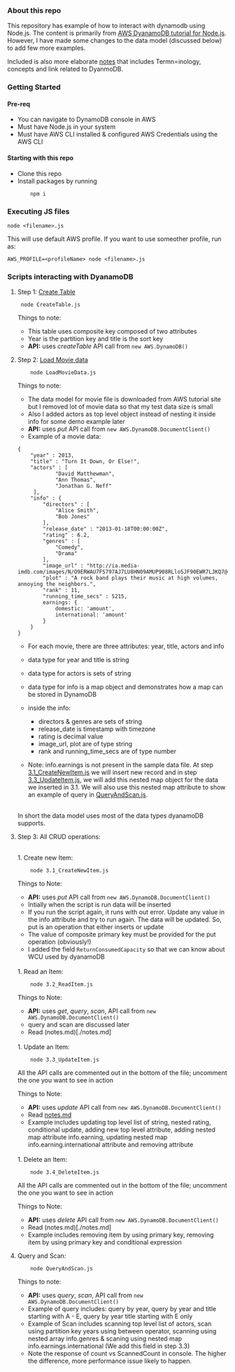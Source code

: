 ### About this repo

This repository has example of how to interact with dynamodb using Node.js. The content is primarily from [AWS DyanamoDB tutorial for Node.js](https://docs.aws.amazon.com/amazondynamodb/latest/developerguide/GettingStarted.NodeJs.html). However, I have made some changes to the data model (discussed below) to add few more examples.

Included is also more elaborate [notes](./notes.md) that includes Termn=inology, concepts and link related to DyanmoDB.

### Getting Started

#### Pre-req

- You can navigate to DynamoDB console in AWS
- Must have Node.js in your system
- Must have AWS CLI installed & configured AWS Credentials using the AWS CLI

#### Starting with this repo

- Clone this repo
- Install packages by running
  ```
      npm i
  ```

### Executing JS files

`node <filename>.js`

This will use default AWS profile. If you want to use someother profile, run as:

`AWS_PROFILE=<profileName> node <filename>.js`

### Scripts interacting with DyanamoDB

1.  Step 1: [Create Table](./CreateTable.js)

    ```
     node CreateTable.js
    ```

    Things to note:

    - This table uses composite key composed of two attributes
    - Year is the partition key and title is the sort key
    - **API:** uses _createTable_ API call from `new AWS.DynamoDB()`

2.  Step 2: [Load Movie data](./LoadMovieData.js)

    ```
        node LoadMovieData.js
    ```

    Things to note:

    - The data model for movie file is downloaded from AWS tutorial site but I removed lot of movie data so that my test data size is small
    - Also I added actors as top level object instead of nesting it inside info for some demo example later
    - **API:** uses _put_ API call from `new AWS.DynamoDB.DocumentClient()`
    - Example of a movie data:

    ```
    {
        "year" : 2013,
        "title" : "Turn It Down, Or Else!",
        "actors" : [
                "David Matthewman",
                "Ann Thomas",
                "Jonathan G. Neff"
         ],
        "info" : {
            "directors" : [
                "Alice Smith",
                "Bob Jones"
            ],
            "release_date" : "2013-01-18T00:00:00Z",
            "rating" : 6.2,
            "genres" : [
                "Comedy",
                "Drama"
            ],
            "image_url" : "http://ia.media-imdb.com/images/N/O9ERWAU7FS797AJ7LU8HN09AMUP908RLlo5JF90EWR7LJKQ7@@._V1_SX400_.jpg",
            "plot" : "A rock band plays their music at high volumes, annoying the neighbors.",
            "rank" : 11,
            "running_time_secs" : 5215,
            earnings: {
                domestic: 'amount',
                international: 'amount'
            }
        }
    }
    ```

    - For each movie, there are three attributes: year, title, actors and info
    - data type for year and title is string
    - data type for actors is sets of string
    - data type for info is a map object and demonstrates how a map can be stored in DynamoDB
    - inside the info:

      - directors & genres are sets of string
      - release_date is timestamp with timezone
      - rating is decimal value
      - image_url, plot are of type string
      - rank and running_time_secs are of type number

    - Note: info.earnings is not present in the sample data file. At step [3.1_CreateNewItem.js](./3.1_CreateNewItem.js) we will insert new record and in step [3.3_UpdateItem.js](./3.3_UpdateItem.js), we will add this nested map object for the data we inserted in 3.1. We will also use this nested map attribute to show an example of query in [QueryAndScan.js](./QueryAndScan.js).
      <br/> <br/>

    In short the data model uses most of the data types dyanamoDB supports.

3.  Step 3: All CRUD operations:

    <br/>
    1. Create new Item:

    ```
        node 3.1_CreateNewItem.js
    ```

    Things to Note:

    - **API:** uses _put_ API call from `new AWS.DynamoDB.DocumentClient()`
    - Intially when the script is run data will be inserted
    - If you run the script again, it runs with out error. Update any value in the info attribute and try to run again. The data will be updated. So, put is an operation that either inserts or update
    - The value of composite primary key must be provided for the put operation (obviously!)
    - I added the field `ReturnConsumedCapacity` so that we can know about WCU used by dyanamoDB

    <br/>
    1. Read an Item:

    ```
        node 3.2_ReadItem.js
    ```

    Things to Note:

    - **API:** uses _get_, _query_, _scan_, API call from `new AWS.DynamoDB.DocumentClient()`
    - query and scan are discussed later
    - Read (notes.md)[./notes.md]


    <br/>
    1. Update an Item:

    ```
        node 3.3_UpdateItem.js
    ```

    All the API calls are commented out in the bottom of the file; uncomment the one you want to see in action

    Things to Note:

    - **API:** uses _update_ API call from `new AWS.DynamoDB.DocumentClient()`
    - Read [notes.md](./notes.md)
    - Example includes updating top level list of string, nested rating, conditional update, adding new top level attribute, adding nested map attribute info.earning, updating nested map info.earning.international attribute and removing attribute

    <br/>
    1. Delete an Item:

    ```
        node 3.4_DeleteItem.js
    ```

    All the API calls are commented out in the bottom of the file; uncomment the one you want to see in action

    Things to Note:

    - **API:** uses _delete_ API call from `new AWS.DynamoDB.DocumentClient()`
    - Read (notes.md)[./notes.md]
    - Example includes removing item by using primary key, removing item by using primary key and conditional expression

4.  Query and Scan:

    ```
        node QueryAndScan.js
    ```

    Things to note:

    - **API:** uses _query_, _scan_, API call from `new AWS.DynamoDB.DocumentClient()`
    - Example of query includes: query by year, query by year and title starting with A - E, query by year title starting with E only
    - Example of Scan includes scanning top level list of actors, scan using partition key years using between operator, scanning using nested array info.genres & scaning using nested map info.earnings.international (We add this field in step 3.3)
    - Note the response of count vs ScannedCount in console. The higher the difference, more performance issue likely to happen.
